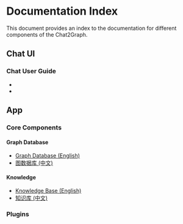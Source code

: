 # Documentation Index

This document provides an index to the documentation for different components of the Chat2Graph.

## Chat UI

### Chat User Guide

* 
* 

## App

### Core Components

#### Graph Database

*   [Graph Database (English)](./app/core/graph_db/graph-database.md)
*   [图数据库 (中文)](./app/core/graph_db/graph-database-cn.md)

#### Knowledge

*   [Knowledge Base (English)](./app/core/knowledge/knowledge-base.md)
*   [知识库 (中文)](./app/core/knowledge/knowledge-base-cn.md)

<!-- Add links to other module documentation as they become available -->
<!--
### Agent
### DAL
### Env
### Memory
### Model
### Reasoner
### SDK
### Service
### Toolkit
### Workflow
-->

### Plugins

<!-- Add links to plugin documentation as they become available -->
